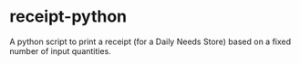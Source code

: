 # receipt-python
A python script to print a receipt (for a Daily Needs Store) based on a fixed number of input quantities.
